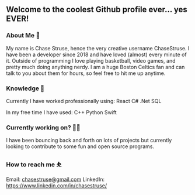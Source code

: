 ## Welcome to the coolest Github profile ever... yes EVER!

### About Me 🥳

My name is Chase Struse, hence the very creative username ChaseStruse. I have been a developer since 2018 and have loved (almost) every minute of it. Outside of programming I love playing basketball, video games, and pretty much doing anything nerdy. I am a huge Boston Celtics fan and can talk to you about them for hours, so feel free to hit me up anytime. 

### Knowledge 🧠

Currently I have worked professionally using:
React
C# .Net
SQL

In my free time I have used:
C++
Python
Swift

### Currently working on? 👷‍♂️
I have been bouncing back and forth on lots of projects but currently looking to contribute to some fun and open source programs.

### How to reach me ⛹️
Email: chasestruse@gmail.com
LinkedIn: https://www.linkedin.com/in/chasestruse/

